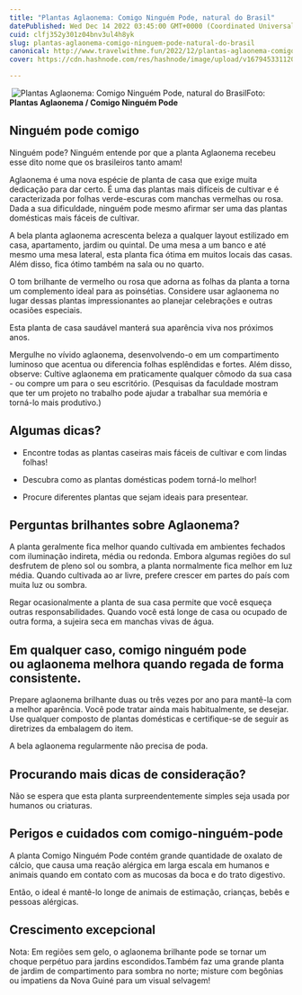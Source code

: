 ```yaml
---
title: "Plantas Aglaonema: Comigo Ninguém Pode, natural do Brasil"
datePublished: Wed Dec 14 2022 03:45:00 GMT+0000 (Coordinated Universal Time)
cuid: clfj352y301z04bnv3ul4h8yk
slug: plantas-aglaonema-comigo-ninguem-pode-natural-do-brasil
canonical: http://www.travelwithme.fun/2022/12/plantas-aglaonema-comigo-ninguem-pode.html
cover: https://cdn.hashnode.com/res/hashnode/image/upload/v1679453311208/f9bf2b23-b53d-4434-89c3-b4430e81f271.jpeg

---
```


 ![Plantas Aglaonema: Comigo Ninguém Pode, natural do Brasil](https://cdn.hashnode.com/res/hashnode/image/upload/v1679453310040/db362ec1-2533-4533-86c6-00a1e920d91f.jpeg)Foto: **Plantas Aglaonema / Comigo Ninguém Pode**

**Ninguém pode comigo**
-----------------------

Ninguém pode? Ninguém entende por que a planta Aglaonema recebeu esse dito nome que os brasileiros tanto amam!

Aglaonema é uma nova espécie de planta de casa que exige muita dedicação para dar certo. É uma das plantas mais difíceis de cultivar e é caracterizada por folhas verde-escuras com manchas vermelhas ou rosa. Dada a sua dificuldade, ninguém pode mesmo afirmar ser uma das plantas domésticas mais fáceis de cultivar.

A bela planta aglaonema acrescenta beleza a qualquer layout estilizado em casa, apartamento, jardim ou quintal. De uma mesa a um banco e até mesmo uma mesa lateral, esta planta fica ótima em muitos locais das casas. Além disso, fica ótimo também na sala ou no quarto.

O tom brilhante de vermelho ou rosa que adorna as folhas da planta a torna um complemento ideal para as poinsétias. Considere usar aglaonema no lugar dessas plantas impressionantes ao planejar celebrações e outras ocasiões especiais.

Esta planta de casa saudável manterá sua aparência viva nos próximos anos.

Mergulhe no vívido aglaonema, desenvolvendo-o em um compartimento luminoso que acentua ou diferencia folhas esplêndidas e fortes. Além disso, observe: Cultive aglaonema em praticamente qualquer cômodo da sua casa - ou compre um para o seu escritório. (Pesquisas da faculdade mostram que ter um projeto no trabalho pode ajudar a trabalhar sua memória e torná-lo mais produtivo.)

**Algumas dicas?**
------------------

*   Encontre todas as plantas caseiras mais fáceis de cultivar e com lindas folhas!
    
*   Descubra como as plantas domésticas podem torná-lo melhor!
    
*   Procure diferentes plantas que sejam ideais para presentear.
    

**Perguntas brilhantes sobre Aglaonema?**
-----------------------------------------

A planta geralmente fica melhor quando cultivada em ambientes fechados com iluminação indireta, média ou redonda. Embora algumas regiões do sul desfrutem de pleno sol ou sombra, a planta normalmente fica melhor em luz média. Quando cultivada ao ar livre, prefere crescer em partes do país com muita luz ou sombra.

Regar ocasionalmente a planta de sua casa permite que você esqueça outras responsabilidades. Quando você está longe de casa ou ocupado de outra forma, a sujeira seca em manchas vivas de água.

**Em qualquer caso, comigo ninguém pode ou** aglaonema **melhora quando regada de forma consistente.**
------------------------------------------------------------------------------------------------------

Prepare aglaonema brilhante duas ou três vezes por ano para mantê-la com a melhor aparência. Você pode tratar ainda mais habitualmente, se desejar. Use qualquer composto de plantas domésticas e certifique-se de seguir as diretrizes da embalagem do item.

A bela aglaonema regularmente não precisa de poda.

**Procurando mais dicas de consideração?**
------------------------------------------

Não se espera que esta planta surpreendentemente simples seja usada por humanos ou criaturas.

**Perigos e cuidados com comigo-ninguém-pode**
----------------------------------------------

A planta Comigo Ninguém Pode contém grande quantidade de oxalato de cálcio, que causa uma reação alérgica em larga escala em humanos e animais quando em contato com as mucosas da boca e do trato digestivo.

Então, o ideal é mantê-lo longe de animais de estimação, crianças, bebês e pessoas alérgicas.

**Crescimento excepcional**
---------------------------

Nota: Em regiões sem gelo, o aglaonema brilhante pode se tornar um choque perpétuo para jardins escondidos.Também faz uma grande planta de jardim de compartimento para sombra no norte; misture com begônias ou impatiens da Nova Guiné para um visual selvagem!